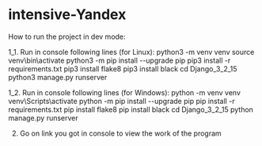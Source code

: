# intensive-Yandex
How to run the project in dev mode:

1_1. Run in console following lines (for Linux):
  python3 -m venv venv
  source venv\bin\activate
  python3 -m pip install --upgrade pip
  pip3 install -r requirements.txt
  pip3 install flake8
  pip3 install black
  cd Django_3_2_15
  python3 manage.py runserver

1_2. Run in console following lines (for Windows):
  python -m venv venv
  venv\Scripts\activate
  python -m pip install --upgrade pip
  pip install -r requirements.txt
  pip install flake8
  pip install black
  cd Django_3_2_15
  python manage.py runserver
 
 2. Go on link you got in console to view the work of the program
  
